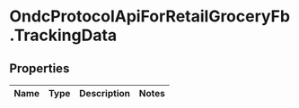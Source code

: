 # OndcProtocolApiForRetailGroceryFb.TrackingData

## Properties
Name | Type | Description | Notes
------------ | ------------- | ------------- | -------------
